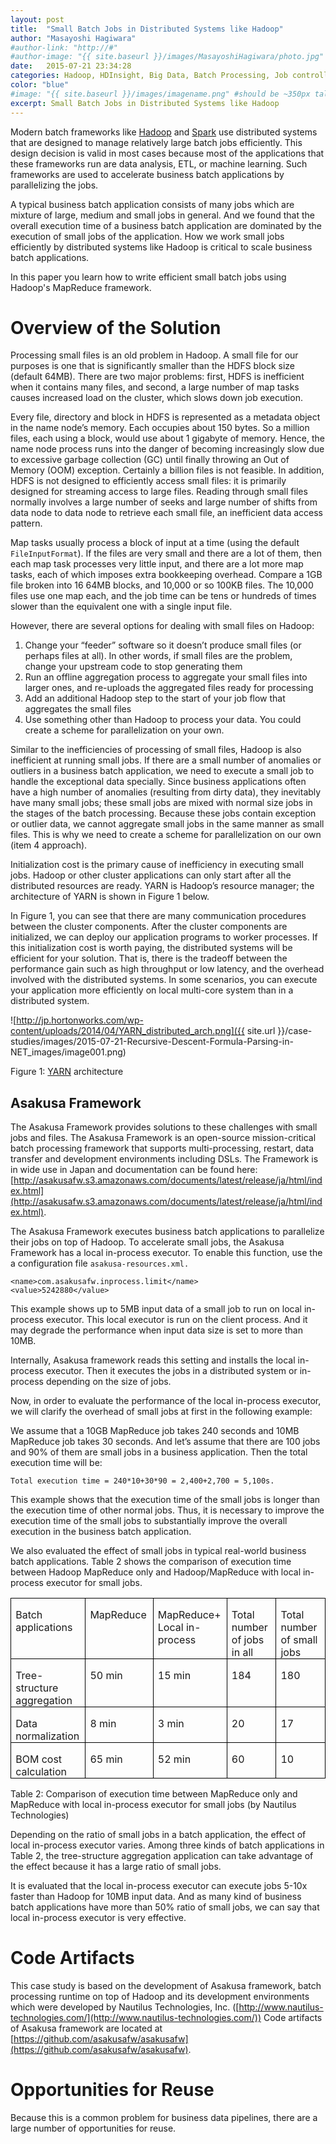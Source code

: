 ```yaml
---
layout: post
title:  "Small Batch Jobs in Distributed Systems like Hadoop"
author: "Masayoshi Hagiwara"
#author-link: "http://#"
#author-image: "{{ site.baseurl }}/images/MasayoshiHagiwara/photo.jpg" //should be square dimensions
date:   2015-07-21 23:34:28
categories: Hadoop, HDInsight, Big Data, Batch Processing, Job controller, MapReduce
color: "blue"
#image: "{{ site.baseurl }}/images/imagename.png" #should be ~350px tall
excerpt: Small Batch Jobs in Distributed Systems like Hadoop
---
```


Modern batch frameworks like [Hadoop](http://hadoop.apache.org/) and [Spark](http://spark.apache.org/) use distributed systems that are designed to manage relatively large batch jobs efficiently. This design decision is valid in most cases because most of the applications that these frameworks run are data analysis, ETL, or machine learning. Such frameworks are used to accelerate business batch applications by parallelizing the jobs.

A typical business batch application consists of many jobs which are mixture of large, medium and small jobs in general. And we found that the overall execution time of a business batch application are dominated by the execution of small jobs of the application. How we work small jobs efficiently by distributed systems like Hadoop is critical to scale business batch applications.

In this paper you learn how to write efficient small batch jobs using Hadoop's MapReduce framework.

# Overview of the Solution                                                        

Processing small files is an old problem in Hadoop. A small file for our purposes is one that is significantly smaller than the HDFS block size (default 64MB). There are two major problems:  first, HDFS is inefficient when it contains many files, and second, a large number of map tasks causes increased load on the cluster, which slows down job execution.

Every file, directory and block in HDFS is represented as a metadata object in the name node’s memory. Each occupies about 150 bytes. So a million files, each using a block, would use about 1 gigabyte of memory. Hence, the name node process runs into the danger of becoming increasingly slow due to excessive garbage collection (GC) until finally throwing an Out of Memory (OOM) exception. Certainly a billion files is not feasible. In addition, HDFS is not designed to efficiently access small files: it is primarily designed for streaming access to large files. Reading through small files normally involves a large number of seeks and large number of shifts from data node to data node to retrieve each small file, an inefficient data access pattern.

Map tasks usually process a block of input at a time (using the default `FileInputFormat`). If the files are very small and there are a lot of them, then each map task processes very little input, and there are a lot more map tasks, each of which imposes extra bookkeeping overhead. Compare a 1GB file broken into 16 64MB blocks, and 10,000 or so 100KB files. The 10,000 files use one map each, and the job time can be tens or hundreds of times slower than the equivalent one with a single input file.

However, there are several options for dealing with small files on Hadoop:

1. Change your “feeder” software so it doesn’t produce small files (or perhaps files at all). In other words, if small files are the problem, change your upstream code to stop generating them
2. Run an offline aggregation process to aggregate your small files into larger ones, and re-uploads the aggregated files ready for processing
3. Add an additional Hadoop step to the start of your job flow that aggregates the small files
4. Use something other than Hadoop to process your data. You could create a scheme for parallelization on your own.

Similar to the inefficiencies of processing of small files, Hadoop is also inefficient at running small jobs. If there are a small number of anomalies or outliers in a business batch application, we need to execute a small job to handle the exceptional data specially. Since business applications often have a high number of anomalies (resulting from dirty data), they inevitably have many small jobs; these small jobs are mixed with normal size jobs in the stages of the batch processing. Because these jobs contain exception or outlier data, we cannot aggregate small jobs in the same manner as small files. This is why we need to create a scheme for parallelization on our own (item 4 approach).

Initialization cost is the primary cause of inefficiency in executing small jobs. Hadoop or other cluster applications can only start after all the distributed resources are ready.  YARN is Hadoop’s resource manager; the architecture of YARN is shown in Figure 1 below.

In Figure 1, you can see that there are many communication procedures between the cluster components. After the cluster components are initialized, we can deploy our application programs to worker processes. If this initialization cost is worth paying, the distributed systems will be efficient for your solution. That is, there is the tradeoff between the performance gain such as high throughput or low latency, and the overhead involved with the distributed systems. In some scenarios, you can execute your application more efficiently on local multi-core system than in a distributed system.

![http://jp.hortonworks.com/wp-content/uploads/2014/04/YARN_distributed_arch.png]({{ site.url }}/case-studies/images/2015-07-21-Recursive-Descent-Formula-Parsing-in-NET_images/image001.png)

Figure 1: [YARN](http://hadoop.apache.org/docs/current/hadoop-yarn/hadoop-yarn-site/YARN.html) architecture

## <span lang="DE-CH">Asakusa Framework</span>

The Asakusa Framework provides solutions to these challenges with small jobs and files. The Asakusa Framework is an open-source mission-critical batch processing framework that supports multi-processing, restart, data transfer and development environments including DSLs. The Framework is in wide use in Japan and documentation can be found here:  [http://asakusafw.s3.amazonaws.com/documents/latest/release/ja/html/index.html](http://asakusafw.s3.amazonaws.com/documents/latest/release/ja/html/index.html).

The Asakusa Framework executes business batch applications to parallelize their jobs on top of Hadoop. To accelerate small jobs, the Asakusa Framework has a local in-process executor. To enable this function, use the a configuration file `asakusa-resources.xml.`

```
<name>com.asakusafw.inprocess.limit</name>  
<value>5242880</value>
```

This example shows up to 5MB input data of a small job to run on local in-process executor. This local executor is run on the client process. And it may degrade the performance when input data size is set to more than 10MB.

Internally, Asakusa framework reads this setting and installs the local in-process executor. Then it executes the jobs in a distributed system or in-process depending on the size of jobs.

Now, in order to evaluate the performance of the local in-process executor, we will clarify the overhead of small jobs at first in the following example:

We assume that a 10GB MapReduce job takes 240 seconds and 10MB MapReduce job takes 30 seconds. And let’s assume that there are 100 jobs and 90% of them are small jobs in a business application. Then the total execution time will be:

```
Total execution time = 240*10+30*90 = 2,400+2,700 = 5,100s.
```

This example shows that the execution time of the small jobs is longer than the execution time of other normal jobs. Thus, it is necessary to improve the execution time of the small jobs to substantially improve the overall execution in the business batch application.

We also evaluated the effect of small jobs in typical real-world business batch applications. Table 2 shows the comparison of execution time between Hadoop MapReduce only and Hadoop/MapReduce with local in-process executor for small jobs.

<table class=MsoTableGrid border=1 cellspacing=0 cellpadding=0
 style='border-collapse:collapse;border:none'>
 <tr>
  <td width=249 valign=top style='width:93.5pt;border:solid windowtext 1.0pt;
  padding:0in 5.4pt 0in 5.4pt'>
  <p class=MsoNormal style='margin-bottom:0in;margin-bottom:.0001pt;line-height:
  normal'>Batch applications</p>
  </td>
  <td width=249 valign=top style='width:93.5pt;border:solid windowtext 1.0pt;
  border-left:none;padding:0in 5.4pt 0in 5.4pt'>
  <p class=MsoNormal style='margin-bottom:0in;margin-bottom:.0001pt;line-height:
  normal'>MapReduce</p>
  </td>
  <td width=249 valign=top style='width:93.5pt;border:solid windowtext 1.0pt;
  border-left:none;padding:0in 5.4pt 0in 5.4pt'>
  <p class=MsoNormal style='margin-bottom:0in;margin-bottom:.0001pt;line-height:
  normal'>MapReduce+ Local in-process</p>
  </td>
  <td width=249 valign=top style='width:93.5pt;border:solid windowtext 1.0pt;
  border-left:none;padding:0in 5.4pt 0in 5.4pt'>
  <p class=MsoNormal style='margin-bottom:0in;margin-bottom:.0001pt;line-height:
  normal'>Total number of jobs in all</p>
  </td>
  <td width=249 valign=top style='width:93.5pt;border:solid windowtext 1.0pt;
  border-left:none;padding:0in 5.4pt 0in 5.4pt'>
  <p class=MsoNormal style='margin-bottom:0in;margin-bottom:.0001pt;line-height:
  normal'>Total number of small jobs</p>
  </td>
 </tr>
 <tr>
  <td width=249 valign=top style='width:93.5pt;border:solid windowtext 1.0pt;
  border-top:none;padding:0in 5.4pt 0in 5.4pt'>
  <p class=MsoNormal style='margin-bottom:0in;margin-bottom:.0001pt;line-height:
  normal'>Tree-structure aggregation</p>
  </td>
  <td width=249 valign=top style='width:93.5pt;border-top:none;border-left:
  none;border-bottom:solid windowtext 1.0pt;border-right:solid windowtext 1.0pt;
  padding:0in 5.4pt 0in 5.4pt'>
  <p class=MsoNormal style='margin-bottom:0in;margin-bottom:.0001pt;line-height:
  normal'>50 min</p>
  </td>
  <td width=249 valign=top style='width:93.5pt;border-top:none;border-left:
  none;border-bottom:solid windowtext 1.0pt;border-right:solid windowtext 1.0pt;
  padding:0in 5.4pt 0in 5.4pt'>
  <p class=MsoNormal style='margin-bottom:0in;margin-bottom:.0001pt;line-height:
  normal'>15 min</p>
  </td>
  <td width=249 valign=top style='width:93.5pt;border-top:none;border-left:
  none;border-bottom:solid windowtext 1.0pt;border-right:solid windowtext 1.0pt;
  padding:0in 5.4pt 0in 5.4pt'>
  <p class=MsoNormal style='margin-bottom:0in;margin-bottom:.0001pt;line-height:
  normal'>184</p>
  </td>
  <td width=249 valign=top style='width:93.5pt;border-top:none;border-left:
  none;border-bottom:solid windowtext 1.0pt;border-right:solid windowtext 1.0pt;
  padding:0in 5.4pt 0in 5.4pt'>
  <p class=MsoNormal style='margin-bottom:0in;margin-bottom:.0001pt;line-height:
  normal'>180</p>
  </td>
 </tr>
 <tr>
  <td width=249 valign=top style='width:93.5pt;border:solid windowtext 1.0pt;
  border-top:none;padding:0in 5.4pt 0in 5.4pt'>
  <p class=MsoNormal style='margin-bottom:0in;margin-bottom:.0001pt;line-height:
  normal'>Data normalization</p>
  </td>
  <td width=249 valign=top style='width:93.5pt;border-top:none;border-left:
  none;border-bottom:solid windowtext 1.0pt;border-right:solid windowtext 1.0pt;
  padding:0in 5.4pt 0in 5.4pt'>
  <p class=MsoNormal style='margin-bottom:0in;margin-bottom:.0001pt;line-height:
  normal'>8 min</p>
  </td>
  <td width=249 valign=top style='width:93.5pt;border-top:none;border-left:
  none;border-bottom:solid windowtext 1.0pt;border-right:solid windowtext 1.0pt;
  padding:0in 5.4pt 0in 5.4pt'>
  <p class=MsoNormal style='margin-bottom:0in;margin-bottom:.0001pt;line-height:
  normal'>3 min</p>
  </td>
  <td width=249 valign=top style='width:93.5pt;border-top:none;border-left:
  none;border-bottom:solid windowtext 1.0pt;border-right:solid windowtext 1.0pt;
  padding:0in 5.4pt 0in 5.4pt'>
  <p class=MsoNormal style='margin-bottom:0in;margin-bottom:.0001pt;line-height:
  normal'>20</p>
  </td>
  <td width=249 valign=top style='width:93.5pt;border-top:none;border-left:
  none;border-bottom:solid windowtext 1.0pt;border-right:solid windowtext 1.0pt;
  padding:0in 5.4pt 0in 5.4pt'>
  <p class=MsoNormal style='margin-bottom:0in;margin-bottom:.0001pt;line-height:
  normal'>17</p>
  </td>
 </tr>
 <tr>
  <td width=249 valign=top style='width:93.5pt;border:solid windowtext 1.0pt;
  border-top:none;padding:0in 5.4pt 0in 5.4pt'>
  <p class=MsoNormal style='margin-bottom:0in;margin-bottom:.0001pt;line-height:
  normal'>BOM cost calculation</p>
  </td>
  <td width=249 valign=top style='width:93.5pt;border-top:none;border-left:
  none;border-bottom:solid windowtext 1.0pt;border-right:solid windowtext 1.0pt;
  padding:0in 5.4pt 0in 5.4pt'>
  <p class=MsoNormal style='margin-bottom:0in;margin-bottom:.0001pt;line-height:
  normal'>65 min</p>
  </td>
  <td width=249 valign=top style='width:93.5pt;border-top:none;border-left:
  none;border-bottom:solid windowtext 1.0pt;border-right:solid windowtext 1.0pt;
  padding:0in 5.4pt 0in 5.4pt'>
  <p class=MsoNormal style='margin-bottom:0in;margin-bottom:.0001pt;line-height:
  normal'>52 min</p>
  </td>
  <td width=249 valign=top style='width:93.5pt;border-top:none;border-left:
  none;border-bottom:solid windowtext 1.0pt;border-right:solid windowtext 1.0pt;
  padding:0in 5.4pt 0in 5.4pt'>
  <p class=MsoNormal style='margin-bottom:0in;margin-bottom:.0001pt;line-height:
  normal'>60</p>
  </td>
  <td width=249 valign=top style='width:93.5pt;border-top:none;border-left:
  none;border-bottom:solid windowtext 1.0pt;border-right:solid windowtext 1.0pt;
  padding:0in 5.4pt 0in 5.4pt'>
  <p class=MsoNormal style='margin-bottom:0in;margin-bottom:.0001pt;line-height:
  normal'>10</p>
  </td>
 </tr>
</table>

Table 2: Comparison of execution time between MapReduce only and MapReduce with local in-process executor for small jobs (by Nautilus Technologies)

Depending on the ratio of small jobs in a batch application, the effect of local in-process executor varies. Among three kinds of batch applications in Table 2, the tree-structure aggregation application can take advantage of the effect because it has a large ratio of small jobs.

It is evaluated that the local in-process executor can execute jobs 5-10x faster than Hadoop for 10MB input data. And as many kind of business batch applications have more than 50% ratio of small jobs, we can say that local in-process executor is very effective.

# Code Artifacts

This case study is based on the development of Asakusa framework, batch processing runtime on top of Hadoop and its development environments which were developed by Nautilus Technologies, Inc. ([http://www.nautilus-technologies.com/](http://www.nautilus-technologies.com/)) Code artifacts of Asakusa framework are located at [https://github.com/asakusafw/asakusafw](https://github.com/asakusafw/asakusafw).

# Opportunities for Reuse

Because this is a common problem for business data pipelines, there are a large number of opportunities for reuse.